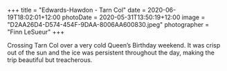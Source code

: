 +++
title = "Edwards-Hawdon - Tarn Col"
date = 2020-06-19T18:02:01+12:00
photoDate = 2020-05-31T13:50:19+12:00
image = "D2AA26D4-D574-454F-9DAA-8006AA600830.jpeg"
photographer = "Finn LeSueur"
+++

Crossing Tarn Col over a very cold Queen’s Birthday weekend. It was crisp out of the sun and the ice was persistent throughout the day, making the trip beautiful but treacherous.
